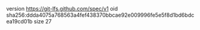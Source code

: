 version https://git-lfs.github.com/spec/v1
oid sha256:ddda4075a768563a4fef438370bbcae92e009996fe5e5f8d1bd6bdcea19cd01b
size 27
